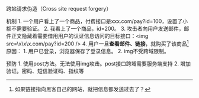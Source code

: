 跨站请求伪造（Cross site request forgery）

机制
	1. 一个用户看上了一个商品，付费接口是xxx.com/pay?id=100，设置了小额不需要验证。
	2. 我看上了一个商品，id=200。
	3. 攻击者向用户发送邮件，邮件正文隐藏着需要借用用户的认证信息访问的目标接口：\<img src=\x\x\x.com/pay?id=200 />
	4. 用户一旦**查看邮件、链接**，就购买了该商品[^1] 
原因：
	1. 用户已登录，浏览器保存了登录信息。
	2. img不受跨域限制。

预防
	1. 使用post方法。无法使用img攻击。post接口跨域需要服务端支持
	2. 增加验证。密码、短信验证码、指纹等

[^1]: 如果链接指向黑客自己的网站，就把信息都发送过去了？